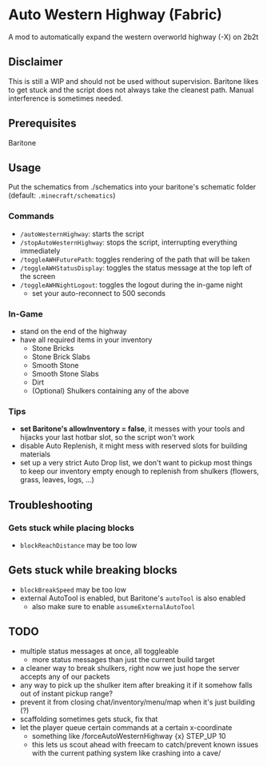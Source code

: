 # Auto Western Highway (Fabric)

A mod to automatically expand the western overworld highway (-X) on 2b2t

## Disclaimer

This is still a WIP and should not be used without supervision. Baritone likes to get stuck and the script does not
always take the cleanest path. Manual interference is sometimes needed.

## Prerequisites

Baritone

## Usage

Put the schematics from ./schematics into your baritone's schematic folder (default: `.minecraft/schematics`)

### Commands

- `/autoWesternHighway`: starts the script
- `/stopAutoWesternHighway`: stops the script, interrupting everything immediately
- `/toggleAWHFuturePath`: toggles rendering of the path that will be taken
- `/toggleAWHStatusDisplay`: toggles the status message at the top left of the screen
- `/toggleAWHNightLogout`: toggles the logout during the in-game night
    - set your auto-reconnect to 500 seconds

### In-Game

- stand on the end of the highway
- have all required items in your inventory
    - Stone Bricks
    - Stone Brick Slabs
    - Smooth Stone
    - Smooth Stone Slabs
    - Dirt
    - (Optional) Shulkers containing any of the above

### Tips

- **set Baritone's allowInventory = false**, it messes with your tools and hijacks your last hotbar slot, so the script
  won't work
- disable Auto Replenish, it might mess with reserved slots for building materials
- set up a very strict Auto Drop list, we don't want to pickup most things to keep our inventory empty enough to
  replenish from
  shulkers (flowers, grass, leaves, logs, ...)

## Troubleshooting

### Gets stuck while placing blocks

- `blockReachDistance` may be too low

## Gets stuck while breaking blocks

- `blockBreakSpeed` may be too low
- external AutoTool is enabled, but Baritone's `autoTool` is also enabled
    - also make sure to enable `assumeExternalAutoTool`

## TODO

- multiple status messages at once, all toggleable
    - more status messages than just the current build target
- a cleaner way to break shulkers, right now we just hope the server accepts any of our packets
- any way to pick up the shulker item after breaking it if it somehow falls out of instant pickup range?
- prevent it from closing chat/inventory/menu/map when it's just building (?)
- scaffolding sometimes gets stuck, fix that
- let the player queue certain commands at a certain x-coordinate
    - something like /forceAutoWesternHighway {x} STEP_UP 10
    - this lets us scout ahead with freecam to catch/prevent known issues with the current pathing system like crashing
      into a cave/
